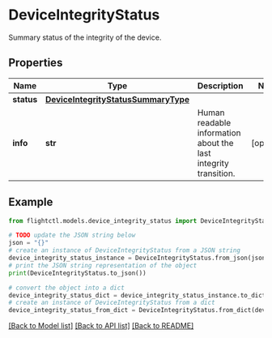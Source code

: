# DeviceIntegrityStatus

Summary status of the integrity of the device.

## Properties

Name | Type | Description | Notes
------------ | ------------- | ------------- | -------------
**status** | [**DeviceIntegrityStatusSummaryType**](DeviceIntegrityStatusSummaryType.md) |  | 
**info** | **str** | Human readable information about the last integrity transition. | [optional] 

## Example

```python
from flightctl.models.device_integrity_status import DeviceIntegrityStatus

# TODO update the JSON string below
json = "{}"
# create an instance of DeviceIntegrityStatus from a JSON string
device_integrity_status_instance = DeviceIntegrityStatus.from_json(json)
# print the JSON string representation of the object
print(DeviceIntegrityStatus.to_json())

# convert the object into a dict
device_integrity_status_dict = device_integrity_status_instance.to_dict()
# create an instance of DeviceIntegrityStatus from a dict
device_integrity_status_from_dict = DeviceIntegrityStatus.from_dict(device_integrity_status_dict)
```
[[Back to Model list]](../README.md#documentation-for-models) [[Back to API list]](../README.md#documentation-for-api-endpoints) [[Back to README]](../README.md)


